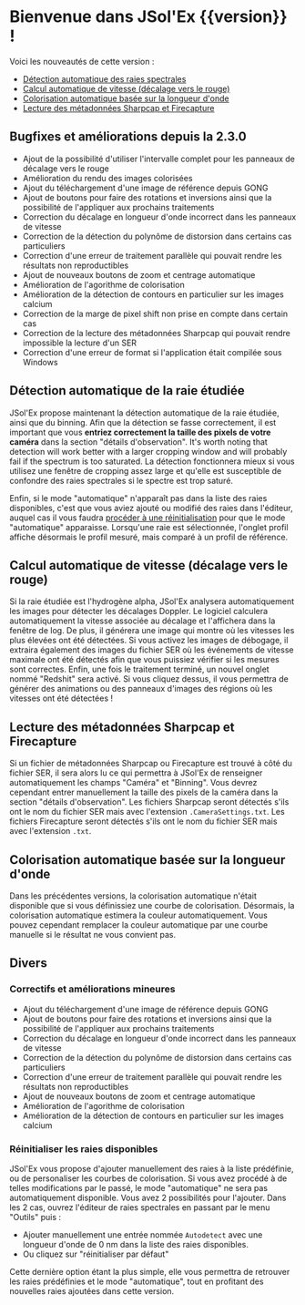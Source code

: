 # Bienvenue dans JSol'Ex {{version}} !

Voici les nouveautés de cette version :

- [Détection automatique des raies spectrales](#détection-automatique-de-la-raie-étudiée)
- [Calcul automatique de vitesse (décalage vers le rouge)](#calcul-automatique-de-vitesse-décalage-vers-le-rouge)
- [Colorisation automatique basée sur la longueur d'onde](#colorisaton-automatique-basée-sur-la-longueur-d-onde)
- [Lecture des métadonnées Sharpcap et Firecapture](#lecture-des-métadonnées-sharpcap-et-firecapture)

## Bugfixes et améliorations depuis la 2.3.0

- Ajout de la possibilité d'utiliser l'intervalle complet pour les panneaux de décalage vers le rouge
- Amélioration du rendu des images colorisées
- Ajout du téléchargement d'une image de référence depuis GONG
- Ajout de boutons pour faire des rotations et inversions ainsi que la possibilité de l'appliquer aux prochains traitements
- Correction du décalage en longueur d'onde incorrect dans les panneaux de vitesse
- Correction de la détection du polynôme de distorsion dans certains cas particuliers
- Correction d'une erreur de traitement parallèle qui pouvait rendre les résultats non reproductibles
- Ajout de nouveaux boutons de zoom et centrage automatique
- Amélioration de l'agorithme de colorisation
- Amélioration de la détection de contours en particulier sur les images calcium
- Correction de la marge de pixel shift non prise en compte dans certain cas
- Correction de la lecture des métadonnées Sharpcap qui pouvait rendre impossible la lecture d'un SER
- Correction d'une erreur de format si l'application était compilée sous Windows

## Détection automatique de la raie étudiée

JSol'Ex propose maintenant la détection automatique de la raie étudiée, ainsi que du binning.
Afin que la détection se fasse correctement, il est important que vous **entriez correctement la taille des pixels de votre caméra** dans la section "détails d'observation".
It's worth noting that detection will work better with a larger cropping window and will probably fail if the spectrum is too saturated.
La détection fonctionnera mieux si vous utilisez une fenêtre de cropping assez large et qu'elle est susceptible de confondre des raies spectrales si le spectre est trop saturé.

Enfin, si le mode "automatique" n'apparaît pas dans la liste des raies disponibles, c'est que vous aviez ajouté ou modifié des raies dans l'éditeur, auquel cas il vous faudra [procéder à une réinitialisation](#réinitialiser-les-raies-disponibles) pour que le mode "automatique" apparaisse.
Lorsqu'une raie est sélectionnée, l'onglet profil affiche désormais le profil mesuré, mais comparé à un profil de référence.

## Calcul automatique de vitesse (décalage vers le rouge)

Si la raie étudiée est l'hydrogène alpha, JSol'Ex analysera automatiquement les images pour détecter les décalages Doppler.
Le logiciel calculera automatiquement la vitesse associée au décalage et l'affichera dans la fenêtre de log.
De plus, il générera une image qui montre où les vitesses les plus élevées ont été détectées.
Si vous activez les images de débogage, il extraira également des images du fichier SER où les événements de vitesse maximale ont été détectés afin que vous puissiez vérifier si les mesures sont correctes.
Enfin, une fois le traitement terminé, un nouvel onglet nommé "Redshit" sera activé.
Si vous cliquez dessus, il vous permettra de générer des animations ou des panneaux d'images des régions où les vitesses ont été détectées !

## Lecture des métadonnées Sharpcap et Firecapture

Si un fichier de métadonnées Sharpcap ou Firecapture est trouvé à côté du fichier SER, il sera alors lu ce qui permettra à JSol'Ex de renseigner automatiquement les champs "Caméra" et "Binning".
Vous devrez cependant entrer manuellement la taille des pixels de la caméra dans la section "détails d'observation".
Les fichiers Sharpcap seront détectés s'ils ont le nom du fichier SER mais avec l'extension `.CameraSettings.txt`.
Les fichiers Firecapture seront détectés s'ils ont le nom du fichier SER mais avec l'extension `.txt`.

## Colorisation automatique basée sur la longueur d'onde

Dans les précédentes versions, la colorisation automatique n'était disponible que si vous définissiez une courbe de colorisation.
Désormais, la colorisation automatique estimera la couleur automatiquement.
Vous pouvez cependant remplacer la couleur automatique par une courbe manuelle si le résultat ne vous convient pas.

## Divers
### Correctifs et améliorations mineures

- Ajout du téléchargement d'une image de référence depuis GONG
- Ajout de boutons pour faire des rotations et inversions ainsi que la possibilité de l'appliquer aux prochains traitements
- Correction du décalage en longueur d'onde incorrect dans les panneaux de vitesse
- Correction de la détection du polynôme de distorsion dans certains cas particuliers
- Correction d'une erreur de traitement parallèle qui pouvait rendre les résultats non reproductibles
- Ajout de nouveaux boutons de zoom et centrage automatique
- Amélioration de l'agorithme de colorisation
- Amélioration de la détection de contours en particulier sur les images calcium

### Réinitialiser les raies disponibles

JSol'Ex vous propose d'ajouter manuellement des raies à la liste prédéfinie, ou de personaliser les courbes de colorisation.
Si vous avez procédé à de telles modifications par le passé, le mode "automatique" ne sera pas automatiquement disponible.
Vous avez 2 possibilités pour l'ajouter. Dans les 2 cas, ouvrez l'éditeur de raies spectrales en passant par le menu "Outils" puis :

- Ajouter manuellement une entrée nommée `Autodetect` avec une longueur d'onde de 0 nm dans la liste des raies disponibles.
- Ou cliquez sur "réinitialiser par défaut"

Cette dernière option étant la plus simple, elle vous permettra de retrouver les raies prédéfinies et le mode "automatique", tout en profitant des nouvelles raies ajoutées dans cette version.
